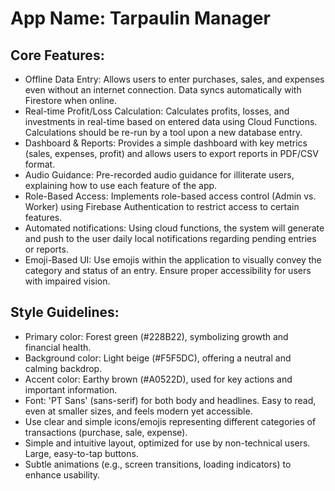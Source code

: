 # **App Name**: Tarpaulin Manager

## Core Features:

- Offline Data Entry: Allows users to enter purchases, sales, and expenses even without an internet connection. Data syncs automatically with Firestore when online.
- Real-time Profit/Loss Calculation: Calculates profits, losses, and investments in real-time based on entered data using Cloud Functions. Calculations should be re-run by a tool upon a new database entry.
- Dashboard & Reports: Provides a simple dashboard with key metrics (sales, expenses, profit) and allows users to export reports in PDF/CSV format.
- Audio Guidance: Pre-recorded audio guidance for illiterate users, explaining how to use each feature of the app.
- Role-Based Access: Implements role-based access control (Admin vs. Worker) using Firebase Authentication to restrict access to certain features.
- Automated notifications: Using cloud functions, the system will generate and push to the user daily local notifications regarding pending entries or reports.
- Emoji-Based UI: Use emojis within the application to visually convey the category and status of an entry. Ensure proper accessibility for users with impaired vision. 

## Style Guidelines:

- Primary color: Forest green (#228B22), symbolizing growth and financial health.
- Background color: Light beige (#F5F5DC), offering a neutral and calming backdrop.
- Accent color: Earthy brown (#A0522D), used for key actions and important information.
- Font: 'PT Sans' (sans-serif) for both body and headlines. Easy to read, even at smaller sizes, and feels modern yet accessible.
- Use clear and simple icons/emojis representing different categories of transactions (purchase, sale, expense).
- Simple and intuitive layout, optimized for use by non-technical users. Large, easy-to-tap buttons.
- Subtle animations (e.g., screen transitions, loading indicators) to enhance usability.
